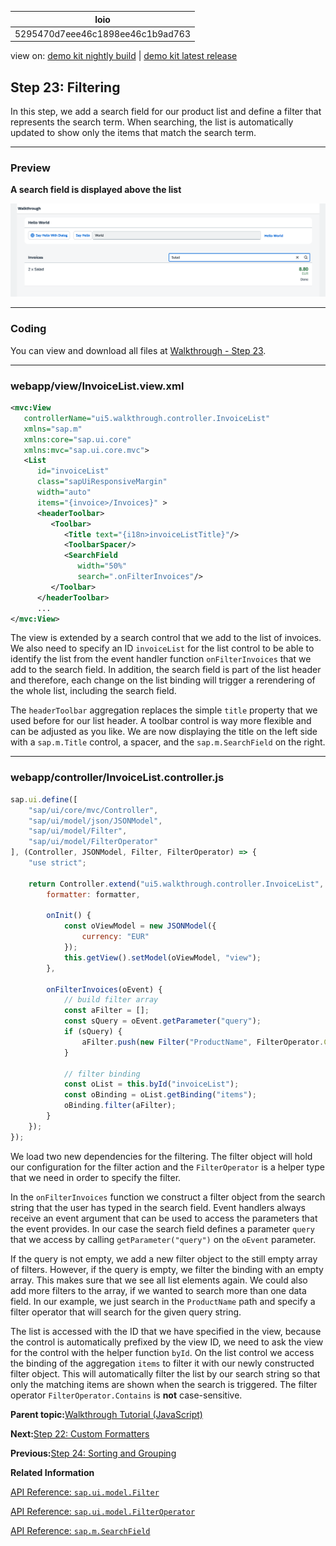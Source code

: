 <!-- loio5295470d7eee46c1898ee46c1b9ad763 -->

| loio |
| -----|
| 5295470d7eee46c1898ee46c1b9ad763 |

<div id="loio">

view on: [demo kit nightly build](https://sdk.openui5.org/nightly/#/topic/5295470d7eee46c1898ee46c1b9ad763) | [demo kit latest release](https://sdk.openui5.org/topic/5295470d7eee46c1898ee46c1b9ad763)</div>

## Step 23: Filtering

In this step, we add a search field for our product list and define a filter that represents the search term. When searching, the list is automatically updated to show only the items that match the search term.

***

### Preview

  
  
**A search field is displayed above the list**

![A filtered list of invoices is displayed below the panel](images/loio472ab6bf88674c23ba103efd97163133_LowRes.png "A search field is displayed above the list")

***

<a name="loio5295470d7eee46c1898ee46c1b9ad763__section_qx5_wch_ycb"/>

### Coding

You can view and download all files at [Walkthrough - Step 23](https://sdk.openui5.org/entity/sap.m.tutorial.walkthrough/sample/sap.m.tutorial.walkthrough.23).

***

<a name="loio5295470d7eee46c1898ee46c1b9ad763__section_rx5_wch_ycb"/>

### webapp/view/InvoiceList.view.xml

```xml
<mvc:View
   controllerName="ui5.walkthrough.controller.InvoiceList"
   xmlns="sap.m"
   xmlns:core="sap.ui.core"
   xmlns:mvc="sap.ui.core.mvc">
   <List
      id="invoiceList"
      class="sapUiResponsiveMargin"
      width="auto"
      items="{invoice>/Invoices}" >
      <headerToolbar>
         <Toolbar>
            <Title text="{i18n>invoiceListTitle}"/>
            <ToolbarSpacer/>
            <SearchField 
               width="50%" 
               search=".onFilterInvoices"/>
         </Toolbar>
      </headerToolbar>
      ...
</mvc:View>
```

The view is extended by a search control that we add to the list of invoices. We also need to specify an ID `invoiceList` for the list control to be able to identify the list from the event handler function `onFilterInvoices` that we add to the search field. In addition, the search field is part of the list header and therefore, each change on the list binding will trigger a rerendering of the whole list, including the search field.

The `headerToolbar` aggregation replaces the simple `title` property that we used before for our list header. A toolbar control is way more flexible and can be adjusted as you like. We are now displaying the title on the left side with a `sap.m.Title` control, a spacer, and the `sap.m.SearchField` on the right.

***

### webapp/controller/InvoiceList.controller.js

```js
sap.ui.define([
	"sap/ui/core/mvc/Controller",
	"sap/ui/model/json/JSONModel",
	"sap/ui/model/Filter",
	"sap/ui/model/FilterOperator"
], (Controller, JSONModel, Filter, FilterOperator) => {
	"use strict";

	return Controller.extend("ui5.walkthrough.controller.InvoiceList", {
		formatter: formatter, 

		onInit() {
			const oViewModel = new JSONModel({
				currency: "EUR"
			});
			this.getView().setModel(oViewModel, "view");
		},

		onFilterInvoices(oEvent) {
			// build filter array
			const aFilter = [];
			const sQuery = oEvent.getParameter("query");
			if (sQuery) {
				aFilter.push(new Filter("ProductName", FilterOperator.Contains, sQuery));
			}

			// filter binding
			const oList = this.byId("invoiceList");
			const oBinding = oList.getBinding("items");
			oBinding.filter(aFilter);
		}
	});
});
```

We load two new dependencies for the filtering. The filter object will hold our configuration for the filter action and the `FilterOperator` is a helper type that we need in order to specify the filter.

In the `onFilterInvoices` function we construct a filter object from the search string that the user has typed in the search field. Event handlers always receive an event argument that can be used to access the parameters that the event provides. In our case the search field defines a parameter `query` that we access by calling `getParameter("query")` on the `oEvent` parameter.

If the query is not empty, we add a new filter object to the still empty array of filters. However, if the query is empty, we filter the binding with an empty array. This makes sure that we see all list elements again. We could also add more filters to the array, if we wanted to search more than one data field. In our example, we just search in the `ProductName` path and specify a filter operator that will search for the given query string.

The list is accessed with the ID that we have specified in the view, because the control is automatically prefixed by the view ID, we need to ask the view for the control with the helper function `byId`. On the list control we access the binding of the aggregation `items` to filter it with our newly constructed filter object. This will automatically filter the list by our search string so that only the matching items are shown when the search is triggered. The filter operator `FilterOperator.Contains` is **not** case-sensitive.

**Parent topic:**[Walkthrough Tutorial \(JavaScript\)](Walkthrough_Tutorial_JavaScript_3da5f4b.md "In this tutorial we will introduce you to all major development paradigms of OpenUI5.")

**Next:**[Step 22: Custom Formatters](Step_22_Custom_Formatters_0f8626e.md "If we want to do a more complex logic for formatting properties of our data model, we can also write a custom formatting function. We will now add a localized status with a custom formatter, because the status in our data model is in a rather technical format.")

**Previous:**[Step 24: Sorting and Grouping](Step_24_Sorting_and_Grouping_c4b2a32.md "To make our list of invoices even more user-friendly, we sort it alphabetically instead of just showing the order from the data model. Additionally, we introduce groups and add the company that ships the products so that the data is easier to consume.")

**Related Information**  


[API Reference: `sap.ui.model.Filter`](https://sdk.openui5.org/api/sap.ui.model.Filter)

[API Reference: `sap.ui.model.FilterOperator`](https://sdk.openui5.org/api/sap.ui.model.FilterOperator)

[API Reference: `sap.m.SearchField`](https://sdk.openui5.org/api/sap.m.SearchField)

